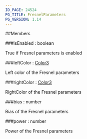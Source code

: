 ```yaml
---
ID_PAGE: 24524
PG_TITLE: FresnelParameters
PG_VERSION: 1.14
---
```


##Members

###isEnabled : boolean


True if Fresnel parameters is enabled

###leftColor : [Color3](/classes/Color3)


Left color of the Fresnel parameters

###rightColor : [Color3](/classes/Color3)


RightColor of the Fresnel parameters

###bias : number


Bias of the Fresnel parameters

###power : number


Power of the Fresnel parameters


